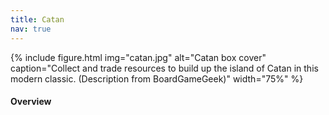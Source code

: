 ```yaml
---
title: Catan
nav: true
---
```


{% include figure.html img="catan.jpg" alt="Catan box cover" caption="Collect and trade resources to build up the island of Catan in this modern classic. (Description from BoardGameGeek)" width="75%" %}

#### Overview
<html>
   <head>
      <style>
         table {width: 100%;}
         table, td, th {
            border-collapse: collapse;
            padding: 8px;
            border-bottom: 1px solid #ddd;
         
         th {            
            style="text-align:Center"
            border: 1px solid black;
            padding-top: 12px;
            padding-bottom: 12px;
            background-color: #f1b300;
            color: white;
            }
      </style>
   </head>
   <body>
      <table>
         <tr>
            <td style="text-align:Left">Author:</td>
            <td style="text-align:Left">Klaus Teuber</td>
         </tr>
         <tr>
            <td style="text-align:Left">Year:</td>
            <td style="text-align:Left">1995</td>
         </tr>
         <tr>
            <td style="text-align:Left">Players:</td>
            <td style="text-align:Left">3-4</td>
         </tr>
          <tr>
            <td style="text-align:Left">Time:</td>
            <td style="text-align:Left">60 min</td>
         </tr>
          <tr>
            <td style="text-align:Left">Mechanics:</td>
            <td style="text-align:Left">Dice Rolling, Trading, Network and Route Building</td>
         </tr>
      </table>
   </body>
   <p>
   </p>
</html>
#### Description
In this game, you will roll dice, collect resources, trade with other players, grow your settlement until your territory becomes the largest and most glorious in Catan!

<div style="text-align: center;">
<a class="btn btn-warning" href="https://colonist.io/" role="button" target="_blank">Play Catan Online!</a>
<a class="btn btn-warning" href="https://www.catan.com/files/downloads/catan_base_rules_2020_200707.pdf" role="button">Official Game Rules</a>
</div>                 

#### Goal

Be the first player to acquire 10 victory points on your turn!

Here's how to gain victory points:
- Settlement = 1 VP 
- City = 2 VP 
- VP card = 1 VP 
- Longest Road or Larget Army = 2 VP

#### SETUP
1. Log in to the site
2. Join the newly created designated room
3. Each player begins the game by placing one settlement and one connecting road, then another settlement and another connecting road in reverse turn order.
4. Receive the resources in the terrain hexes adjacent to your second settlement. 

#### GAMEPLAY

On your turn, you will roll two dice. The number rolled determines which terrain hexes produce resources for all players. 

{% include figure.html img="terrains.png" alt="Terrain types and the resources they produce" caption="Terrain types and the resources they produce" width="75%" %}

Then, you can build roads, settlements, and cities, buy development cards, or trade with other players.

**Produce Resource**

Building settlements and cities produce resources. Resources are produced when any player does a dice roll. Whomever has a settlement or a city in the border of the dice number will receive the resource shown in the tile. Settlements produce 1 resource, cities produce 2 resources.

The dots (pips) below the numbers represent the likelihood of the number being rolled. Statistically, 6 and 8 are more likely to be rolled than 5 and 9, for instance.

{% include figure.html img="Example.png" alt="An example turn" caption="An example turn" width="75%" %}

In this example, a 10 was rolled. Yellow has one city next to the "10" pasture and two cities next to the "10" mountain, so they would receive 2 wools and 4 ores. Red has one city and one settlement next to the "10" pasture, so they would receive 3 wools.

**Rolling 7 & Robber**

When a player rolls a 7, they get to place the robber on any tile they wish and steal 1 random card from any of the colors adjacent to that tile. Robber prevents gaining resource from the tile it is on.

**Use Resources**

Resources could be used to build Road, Settlement, City, and buy Development Card.

{% include figure.html img="resources.png" alt="Resources costs for buying and building" caption="Resources costs for buying and building" width="75%" %}

Building rules:

- Roads: Only 1 road may be built on each path. A new road must be connected to your existing road, settlement, or city on the board.
- Settlements: You can only build a new settlement on an unoccupied intersection if you have a road leading to that intersection and the nearest settlement is at least two intersections away. 
- Cities: Cities cannot be built directly. You can only upgrade an existing settlement to a city. 


**Development Cards (25)**

Development cards cannot be traded or stole. You may only play 1 development card during your turn. You can play the card at any time, even before you roll the dice. You may not, however, play a card that you bought during the same turn. Victory point cards are only revealed when the game is over, either you or an opponent reaches 10 or more victory points and declares victory.
- Knight (14): Place robber in any tile and steal 1 card from an adjacent tile.
- Year of Plenty (2): Take any 2 resource cards you want from the bank.
- Road Building (2): Build 2 free roads.
- Monopoly (2): Steal all resources of a single type from every player.
- Victory Point (5): Gain 1 victory point.

**Trade**

You can trade with other players. Make them an offer that they cannot refuse!

Bank: On default you can give 4 of the same type of card to obtain 1 of any other type.

Bank with Ports: If you have a settlement or city near a port you automatically use that ports specialty. If you have 3:1 it means that you can trade 3 of the same type of card to obtain 1 of any other type. If you have 2:1, then you can trade 2 of the corresponding type to obtain 1 of any other card.

**Longest Road**

The player with the longest contiguous road earns 2 victory points. A minimum of 5 consecutive roads need to be placed in order to get this bonus. The Longest Road may be overtaken when another player builds a longer road.

**Largest Army**

The player to use the most amount of Knight cards earns 2 victory points. A minimum of 3 Knight cards needs to be used in order to get this bonus. The largest army may be overtaken when another player builds a larger army.

#### GAME END
The game ends when the first player acquired 10 victory points on their turn wins the game.
